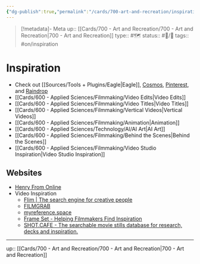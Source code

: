 ```yaml
---
{"dg-publish":true,"permalink":"/cards/700-art-and-recreation/inspiration/"}
---
```



> [!metadata]- Meta
> up:: [[Cards/700 - Art and Recreation/700 - Art and Recreation\|700 - Art and Recreation]]
> type:: #🗺 
> status:: #📝/🌱 
> tags:: #on/inspiration 

# Inspiration

- Check out [[Sources/Tools + Plugins/Eagle\|Eagle]], [Cosmos](https://www.cosmos.so/topher), [Pinterest](https://pin.it/1snj3VAw1), and [Raindrop](https://raindrop.io/tophg) 
- [[Cards/600 - Applied Sciences/Filmmaking/Video Edits\|Video Edits]]
- [[Cards/600 - Applied Sciences/Filmmaking/Video Titles\|Video Titles]]
- [[Cards/600 - Applied Sciences/Filmmaking/Vertical Videos\|Vertical Videos]]
- [[Cards/600 - Applied Sciences/Filmmaking/Animation\|Animation]]
- [[Cards/600 - Applied Sciences/Technology/AI/AI Art\|AI Art]]
- [[Cards/600 - Applied Sciences/Filmmaking/Behind the Scenes\|Behind the Scenes]]
- [[Cards/600 - Applied Sciences/Filmmaking/Video Studio Inspiration\|Video Studio Inspiration]]

## Websites
- [Henry From Online](https://henry.codes/)
- Video Inspiration
	- [Flim | The search engine for creative people](https://flim.ai/)
	- [FILMGRAB](https://film-grab.com/)
	- [myreference.space](https://myreference.space/)
	- [Frame Set - Helping Filmmakers Find Inspiration](https://frameset.app/stills)
	- [SHOT.CAFE - The searchable movie stills database for research, decks and inspiration.](https://shot.cafe/)




---
up:: [[Cards/700 - Art and Recreation/700 - Art and Recreation\|700 - Art and Recreation]]
